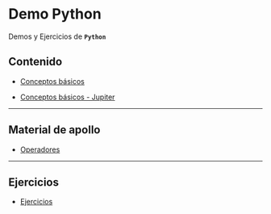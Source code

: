 # Demo Python
Demos y Ejercicios de <b>`Python`</b>


## Contenido
* [Conceptos básicos](https://github.com/GlPrieto/python-demos/blob/main/01-Conceptos-Basicos/)

* [Conceptos básicos - Jupiter](https://github.com/GlPrieto/python-demos/blob/main/01-Conceptos-Basicos/01-Conceptos-Basicos.ipynb)
___
## Material de apollo
* [Operadores](https://github.com/GlPrieto/python-demos/blob/main/01-Conceptos-Basicos/operadores.md)
___
## Ejercicios
* [Ejercicios](https://github.com/GlPrieto/python-demos/blob/main/01-Conceptos-Basicos/Ejercicios/EJERCICIOS.md)